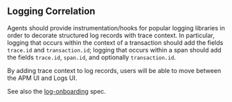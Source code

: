 ## Logging Correlation

Agents should provide instrumentation/hooks for popular logging libraries in order to decorate structured log records with trace context. In particular, logging that occurs within the context of a transaction should add the fields `trace.id` and `transaction.id`; logging that occurs within a span should add the fields `trace.id`, `span.id`, and optionally `transaction.id`.

By adding trace context to log records, users will be able to move between the APM UI and Logs UI.

See also the [log-onboarding](log-onboarding.md) spec.
